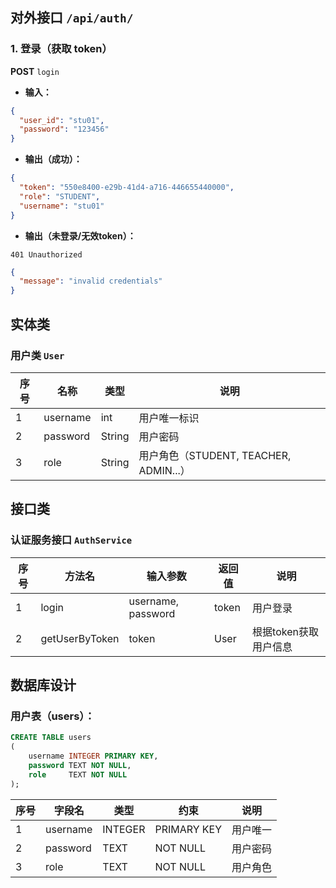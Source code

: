 ## 对外接口 `/api/auth/`

### 1. 登录（获取 token）

**POST** `login`

* **输入：**

```json
{
  "user_id": "stu01",
  "password": "123456"
}
```

* **输出（成功）：**

```json
{
  "token": "550e8400-e29b-41d4-a716-446655440000",
  "role": "STUDENT",
  "username": "stu01"
}
```

* **输出（未登录/无效token）：**

```text
401 Unauthorized
```

```json
{
  "message": "invalid credentials"
}
```

## 实体类

### 用户类 `User`

| 序号 | 名称       | 类型     | 说明                               |
|----|----------|--------|----------------------------------|
| 1  | username | int    | 用户唯一标识                           |
| 2  | password | String | 用户密码                             |
| 3  | role     | String | 用户角色（STUDENT, TEACHER, ADMIN...） |

## 接口类

### 认证服务接口 `AuthService`

| 序号 | 方法名            | 输入参数               | 返回值   | 说明            |
|----|----------------|--------------------|-------|---------------|
| 1  | login          | username, password | token | 用户登录          |
| 2  | getUserByToken | token              | User  | 根据token获取用户信息 |

## 数据库设计

### 用户表（users）：

```sql
CREATE TABLE users
(
    username INTEGER PRIMARY KEY,
    password TEXT NOT NULL,
    role     TEXT NOT NULL
);
```

| 序号 | 字段名      | 类型      | 约束          | 说明   |
|----|----------|---------|-------------|------|
| 1  | username | INTEGER | PRIMARY KEY | 用户唯一 |
| 2  | password | TEXT    | NOT NULL    | 用户密码 |
| 3  | role     | TEXT    | NOT NULL    | 用户角色 | 